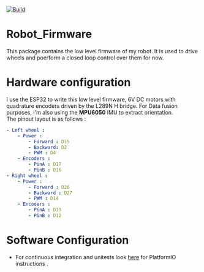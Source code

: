 [![Build](https://github.com/aubino/Robot_Firmware/actions/workflows/pio_ci.yml/badge.svg)](https://github.com/aubino/Robot_Firmware/actions/workflows/pio_ci.yml)

# Robot_Firmware
This package contains the low level firmware of my robot. 
It is used to drive wheels and poerform a closed loop control over them for now. 

# Hardware configuration 
I use the ESP32 to write this low level firmware, 6V DC motors with quadrature encoders driven by the L289N  H bridge. For Data fusion purposes, i'm also using the __MPU6050__ IMU to extract orientation.  
The pinout layout is as follows : 
```yaml
- Left wheel : 
    - Power : 
        - Forward : D15
        - Backward: D2
        - PWM : D4
    - Encoders : 
        - PinA : D17
        - PinB : D16
- Right wheel : 
    - Power : 
        - Forward : D26
        - Backward : D27 
        - PWM : D14
    - Encoders : 
        - PinA : D13
        - PinB : D12
```

# Software Configuration 
- For continuous integration and unitests look [here](https://piolabs.com/blog/insights/unit-testing-part-1.html) for PlatformIO instructions . 
